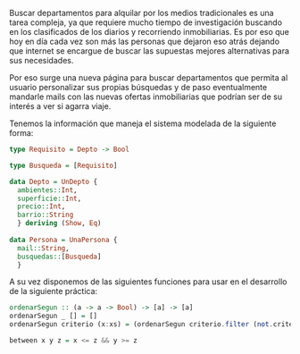 Buscar departamentos para alquilar por los medios tradicionales es una tarea compleja, ya que requiere mucho tiempo de investigación buscando en los clasificados de los diarios y recorriendo inmobiliarias. Es por eso que hoy en día cada vez son más las personas que dejaron eso atrás dejando que internet se encargue de buscar las supuestas mejores alternativas para sus necesidades.

Por eso surge una nueva página para buscar departamentos que permita al usuario personalizar sus propias búsquedas y de paso eventualmente mandarle mails con las nuevas ofertas inmobiliarias que podrían ser de su interés a ver si agarra viaje.

Tenemos la información que maneja el sistema modelada de la siguiente forma:

```haskell
type Requisito = Depto -> Bool

type Busqueda = [Requisito]

data Depto = UnDepto {
  ambientes::Int, 
  superficie::Int, 
  precio::Int, 
  barrio::String
  } deriving (Show, Eq)
  
data Persona = UnaPersona {
  mail::String, 
  busquedas::[Busqueda]
  }
```

A su vez disponemos de las siguientes funciones para usar en el desarrollo de la siguiente práctica:

```haskell
ordenarSegun :: (a -> a -> Bool) -> [a] -> [a]
ordenarSegun _ [] = []
ordenarSegun criterio (x:xs) = (ordenarSegun criterio.filter (not.criterio x)) xs ++ [x] ++ (ordenarSegun criterio.filter (criterio x)) xs

between x y z = x <= z && y >= z
```